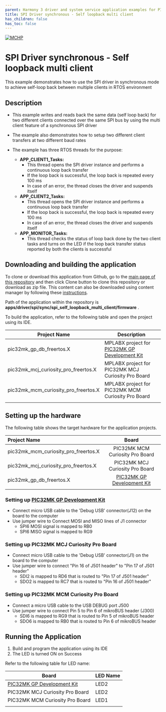 ```yaml
---
parent: Harmony 3 driver and system service application examples for PIC32MK family
title: SPI Driver synchronous - Self loopback multi client 
has_children: false
has_toc: false
---
```


[![MCHP](https://www.microchip.com/ResourcePackages/Microchip/assets/dist/images/logo.png)](https://www.microchip.com)

# SPI Driver synchronous - Self loopback multi client

This example demonstrates how to use the SPI driver in synchronous mode to achieve self-loop back between multiple clients in RTOS environment

## Description

- This example writes and reads back the same data (self loop back) for two different clients connected over the same SPI bus by using the multi client feature of a synchronous SPI driver

- The example also demonstrates how to setup two different client transfers at two different baud rates

- The example has three RTOS threads for the purpose:
    - **APP_CLIENT1_Tasks:**
        - This thread opens the SPI driver instance and performs a continuous loop back transfer
        - If the loop back is successful, the loop back is repeated every 100 ms
        - In case of an error, the thread closes the driver and suspends itself
    - **APP_CLIENT2_Tasks:**
        - This thread opens the SPI driver instance and performs a continuous loop back transfer
        - If the loop back is successful, the loop back is repeated every 100 ms
        - In case of an error, the thread closes the driver and suspends itself
    - **APP_MONITOR_Tasks:**
        - This thread checks the status of loop back done by the two client tasks and turns on the LED if the loop back transfer status reported by both the clients is successful

## Downloading and building the application

To clone or download this application from Github, go to the [main page of this repository](https://github.com/Microchip-MPLAB-Harmony/core_apps_pic32mk) and then click Clone button to clone this repository or download as zip file.
This content can also be downloaded using content manager by following these [instructions](https://github.com/Microchip-MPLAB-Harmony/contentmanager/wiki).

Path of the application within the repository is **apps/driver/spi/sync/spi_self_loopback_multi_client/firmware** .

To build the application, refer to the following table and open the project using its IDE.

| Project Name      | Description                                    |
| ----------------- | ---------------------------------------------- |
| pic32mk_gp_db_freertos.X | MPLABX project for [PIC32MK GP Development Kit](https://www.microchip.com/developmenttools/ProductDetails/dm320106) |
| pic32mk_mcj_curiosity_pro_freertos.X | MPLABX project for PIC32MK MCJ Curiosity Pro Board |
| pic32mk_mcm_curiosity_pro_freertos.X | MPLABX project for PIC32MK MCM Curiosity Pro Board |
|||

## Setting up the hardware

The following table shows the target hardware for the application projects.

| Project Name| Board|
|:---------|:---------:|
| pic32mk_mcm_curiosity_pro_freertos.X | PIC32MK MCM Curiosity Pro Board |
| pic32mk_mcj_curiosity_pro_freertos.X | PIC32MK MCJ Curiosity Pro Board |
| pic32mk_gp_db_freertos.X | [PIC32MK GP Development Kit](https://www.microchip.com/developmenttools/ProductDetails/dm320106) |
|||

### Setting up [PIC32MK GP Development Kit](https://www.microchip.com/developmenttools/ProductDetails/dm320106)

- Connect micro USB cable to the 'Debug USB' connector(J12) on the board to the computer
- Use jumper wire to Connect MOSI and MISO lines of J1 connector
    - SPI6 MOSI signal is mapped to RB0
    - SPI6 MISO signal is mapped to RG9

### Setting up PIC32MK MCJ Curiosity Pro Board

- Connect micro USB cable to the 'Debug USB' connector(J1) on the board to the computer
- Use jumper wire to connect "Pin 16 of J501 header" to "Pin 17 of J501 header"
    - SDI2 is mapped to RD6 that is routed to "Pin 17 of J501 header"
    - SDO2 is mapped to RC7 that is routed to "Pin 16 of J501 header"

### Setting up PIC32MK MCM Curiosity Pro Board

- Connect a micro USB cable to the USB DEBUG port J500
- Use jumper wire to connect Pin 5 to Pin 6 of mikroBUS header (J300)
    - SDI6 is mapped to RG9 that is routed to Pin 5 of mikroBUS header
    - SDO6 is mapped to RB0 that is routed to Pin 6 of mikroBUS header

## Running the Application

1. Build and program the application using its IDE
2. The LED is turned ON on Success

Refer to the following table for LED name:

| Board | LED Name |
| ----- | -------- |
|  [PIC32MK GP Development Kit](https://www.microchip.com/developmenttools/ProductDetails/dm320106) | LED2 |
|  PIC32MK MCJ Curiosity Pro Board | LED2 |
|  PIC32MK MCM Curiosity Pro Board | LED1 |
|||

